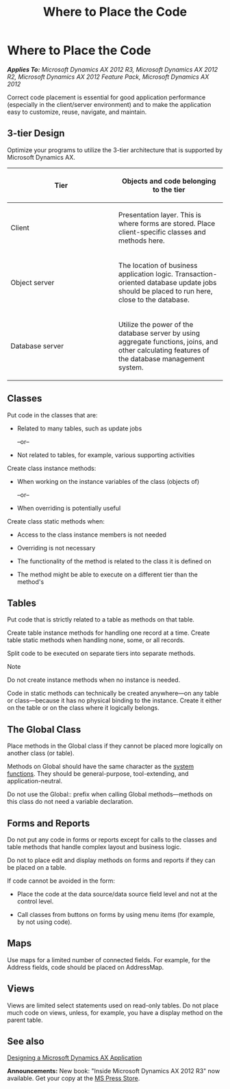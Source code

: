 ﻿---
title: Where to Place the Code
TOCTitle: Where to Place the Code
ms:assetid: a1576a4d-7408-40df-8a3e-ed82472b1d65
ms:mtpsurl: https://msdn.microsoft.com/en-us/library/Aa849024(v=AX.60)
ms:contentKeyID: 35248304
ms.date: 05/18/2015
mtps_version: v=AX.60
---

# Where to Place the Code 


_**Applies To:** Microsoft Dynamics AX 2012 R3, Microsoft Dynamics AX 2012 R2, Microsoft Dynamics AX 2012 Feature Pack, Microsoft Dynamics AX 2012_

Correct code placement is essential for good application performance (especially in the client/server environment) and to make the application easy to customize, reuse, navigate, and maintain.

## 3-tier Design

Optimize your programs to utilize the 3-tier architecture that is supported by Microsoft Dynamics AX.

<table>
<colgroup>
<col style="width: 50%" />
<col style="width: 50%" />
</colgroup>
<thead>
<tr class="header">
<th><p>Tier</p></th>
<th><p>Objects and code belonging to the tier</p></th>
</tr>
</thead>
<tbody>
<tr class="odd">
<td><p>Client</p></td>
<td><p>Presentation layer. This is where forms are stored. Place client-specific classes and methods here.</p></td>
</tr>
<tr class="even">
<td><p>Object server</p></td>
<td><p>The location of business application logic. Transaction-oriented database update jobs should be placed to run here, close to the database.</p></td>
</tr>
<tr class="odd">
<td><p>Database server</p></td>
<td><p>Utilize the power of the database server by using aggregate functions, joins, and other calculating features of the database management system.</p></td>
</tr>
</tbody>
</table>


## Classes

Put code in the classes that are:

  - Related to many tables, such as update jobs
    
    –or–

  - Not related to tables, for example, various supporting activities

Create class instance methods:

  - When working on the instance variables of the class (objects of)
    
    –or–

  - When overriding is potentially useful

Create class static methods when:

  - Access to the class instance members is not needed

  - Overriding is not necessary

  - The functionality of the method is related to the class it is defined on

  - The method might be able to execute on a different tier than the method's

## Tables

Put code that is strictly related to a table as methods on that table.

Create table instance methods for handling one record at a time. Create table static methods when handling none, some, or all records.

Split code to be executed on separate tiers into separate methods.


> [!NOTE]
> <P>Do not create instance methods when no instance is needed.</P>
> <P>Code in static methods can technically be created anywhere—on any table or class—because it has no physical binding to the instance. Create it either on the table or on the class where it logically belongs.</P>



## The Global Class

Place methods in the Global class if they cannot be placed more logically on another class (or table).

Methods on Global should have the same character as the [system functions](https://msdn.microsoft.com/en-us/library/aa856741\(v=ax.60\)). They should be general-purpose, tool-extending, and application-neutral.

Do not use the Global:: prefix when calling Global methods—methods on this class do not need a variable declaration.

## Forms and Reports

Do not put any code in forms or reports except for calls to the classes and table methods that handle complex layout and business logic.

Do not to place edit and display methods on forms and reports if they can be placed on a table.

If code cannot be avoided in the form:

  - Place the code at the data source/data source field level and not at the control level.

  - Call classes from buttons on forms by using menu items (for example, by not using code).

## Maps

Use maps for a limited number of connected fields. For example, for the Address fields, code should be placed on AddressMap.

## Views

Views are limited select statements used on read-only tables. Do not place much code on views, unless, for example, you have a display method on the parent table.

## See also

[Designing a Microsoft Dynamics AX Application](designing-a-microsoft-dynamics-ax-application.md)

  
**Announcements:** New book: "Inside Microsoft Dynamics AX 2012 R3" now available. Get your copy at the [MS Press Store](https://www.microsoftpressstore.com/store/inside-microsoft-dynamics-ax-2012-r3-9780735685109).

